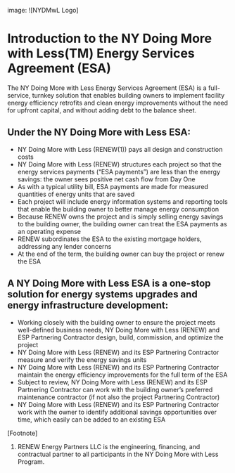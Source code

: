 image: ![NYDMwL Logo]
# Introduction to the NY Doing More with Less(TM) Energy Services Agreement (ESA)

The NY Doing More with Less Energy Services Agreement (ESA) is a full-service, turnkey solution that enables building owners to implement facility energy efficiency retrofits and clean energy improvements without the need for upfront capital, and without adding debt to the balance sheet. 

## Under the NY Doing More with Less ESA: 
- NY Doing More with Less (RENEW(1)) pays all design and construction costs
- NY Doing More with Less (RENEW) structures each project so that the energy services payments (“ESA payments”) are less than the energy savings: the owner sees positive net cash flow from Day One
- As with a typical utility bill, ESA payments are made for measured quantities of energy units that are saved
- Each project will include energy information systems and reporting tools that enable the building owner to better manage energy consumption
- Because RENEW owns the project and is simply selling energy savings to the building owner, the building owner can treat the ESA payments as an operating expense
- RENEW subordinates the ESA to the existing mortgage holders, addressing any lender concerns
- At the end of the term, the building owner can buy the project or renew the ESA

## A NY Doing More with Less ESA is a one-stop solution for energy systems upgrades and energy infrastructure development:
- Working closely with the building owner to ensure the project meets well-defined business needs, NY Doing More with Less (RENEW) and ESP Partnering Contractor design, build, commission, and optimize the project
- NY Doing More with Less (RENEW) and its ESP Partnering Contractor measure and verify the energy savings units
- NY Doing More with Less (RENEW) and its ESP Partnering Contractor maintain the energy efficiency improvements for the full term of the ESA
- Subject to review, NY Doing More with Less (RENEW) and its ESP Partnering Contractor can work with the building owner’s preferred maintenance contractor (if not also the project Partnering Contractor)
- NY Doing More with Less (RENEW) and its ESP Partnering Contractor work with the owner to identify additional savings opportunities over time, which easily can be added to an existing ESA

[Footnote]
1) RENEW Energy Partners LLC is the engineering, financing, and contractual partner to all participants in the NY Doing More with Less Program.
